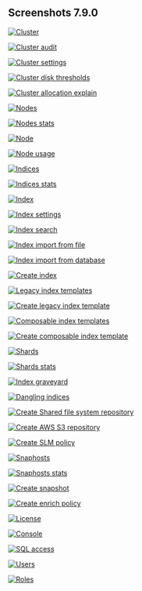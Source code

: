 ## Screenshots 7.9.0

[![Cluster](https://raw.githubusercontent.com/stephanediondev/elasticsearch-admin/master/screenshots/7.9.0/resized/resized-cluster.png)](https://raw.githubusercontent.com/stephanediondev/elasticsearch-admin/master/screenshots/7.9.0/original/original-cluster.png)

[![Cluster audit](https://raw.githubusercontent.com/stephanediondev/elasticsearch-admin/master/screenshots/7.9.0/resized/resized-cluster-audit.png)](https://raw.githubusercontent.com/stephanediondev/elasticsearch-admin/master/screenshots/7.9.0/original/original-cluster-audit.png)

[![Cluster settings](https://raw.githubusercontent.com/stephanediondev/elasticsearch-admin/master/screenshots/7.9.0/resized/resized-cluster-settings.png)](https://raw.githubusercontent.com/stephanediondev/elasticsearch-admin/master/screenshots/7.9.0/original/original-cluster-settings.png)

[![Cluster disk thresholds](https://raw.githubusercontent.com/stephanediondev/elasticsearch-admin/master/screenshots/7.9.0/resized/resized-disk-thresholds.png)](https://raw.githubusercontent.com/stephanediondev/elasticsearch-admin/master/screenshots/7.9.0/original/original-disk-thresholds.png)

[![Cluster allocation explain](https://raw.githubusercontent.com/stephanediondev/elasticsearch-admin/master/screenshots/7.9.0/resized/resized-cluster-allocation-explain.png)](https://raw.githubusercontent.com/stephanediondev/elasticsearch-admin/master/screenshots/7.9.0/original/original-cluster-allocation-explain.png)

[![Nodes](https://raw.githubusercontent.com/stephanediondev/elasticsearch-admin/master/screenshots/7.9.0/resized/resized-nodes.png)](https://raw.githubusercontent.com/stephanediondev/elasticsearch-admin/master/screenshots/7.9.0/original/original-nodes.png)

[![Nodes stats](https://raw.githubusercontent.com/stephanediondev/elasticsearch-admin/master/screenshots/7.9.0/resized/resized-nodes-stats.png)](https://raw.githubusercontent.com/stephanediondev/elasticsearch-admin/master/screenshots/7.9.0/original/original-nodes-stats.png)

[![Node](https://raw.githubusercontent.com/stephanediondev/elasticsearch-admin/master/screenshots/7.9.0/resized/resized-node.png)](https://raw.githubusercontent.com/stephanediondev/elasticsearch-admin/master/screenshots/7.9.0/original/original-node.png)

[![Node usage](https://raw.githubusercontent.com/stephanediondev/elasticsearch-admin/master/screenshots/7.9.0/resized/resized-node-usage.png)](https://raw.githubusercontent.com/stephanediondev/elasticsearch-admin/master/screenshots/7.9.0/original/original-node-usage.png)

[![Indices](https://raw.githubusercontent.com/stephanediondev/elasticsearch-admin/master/screenshots/7.9.0/resized/resized-indices.png)](https://raw.githubusercontent.com/stephanediondev/elasticsearch-admin/master/screenshots/7.9.0/original/original-indices.png)

[![Indices stats](https://raw.githubusercontent.com/stephanediondev/elasticsearch-admin/master/screenshots/7.9.0/resized/resized-indices-stats.png)](https://raw.githubusercontent.com/stephanediondev/elasticsearch-admin/master/screenshots/7.9.0/original/original-indices-stats.png)

[![Index](https://raw.githubusercontent.com/stephanediondev/elasticsearch-admin/master/screenshots/7.9.0/resized/resized-index.png)](https://raw.githubusercontent.com/stephanediondev/elasticsearch-admin/master/screenshots/7.9.0/original/original-index.png)

[![Index settings](https://raw.githubusercontent.com/stephanediondev/elasticsearch-admin/master/screenshots/7.9.0/resized/resized-index-settings.png)](https://raw.githubusercontent.com/stephanediondev/elasticsearch-admin/master/screenshots/7.9.0/original/original-index-settings.png)

[![Index search](https://raw.githubusercontent.com/stephanediondev/elasticsearch-admin/master/screenshots/7.9.0/resized/resized-index-search.png)](https://raw.githubusercontent.com/stephanediondev/elasticsearch-admin/master/screenshots/7.9.0/original/original-index-search.png)

[![Index import from file](https://raw.githubusercontent.com/stephanediondev/elasticsearch-admin/master/screenshots/7.9.0/resized/resized-index-file-import.png)](https://raw.githubusercontent.com/stephanediondev/elasticsearch-admin/master/screenshots/7.9.0/original/original-index-file-import.png)

[![Index import from database](https://raw.githubusercontent.com/stephanediondev/elasticsearch-admin/master/screenshots/7.9.0/resized/resized-index-database-import.png)](https://raw.githubusercontent.com/stephanediondev/elasticsearch-admin/master/screenshots/7.9.0/original/original-index-database-import.png)

[![Create index](https://raw.githubusercontent.com/stephanediondev/elasticsearch-admin/master/screenshots/7.9.0/resized/resized-index-create.png)](https://raw.githubusercontent.com/stephanediondev/elasticsearch-admin/master/screenshots/7.9.0/original/original-index-create.png)

[![Legacy index templates](https://raw.githubusercontent.com/stephanediondev/elasticsearch-admin/master/screenshots/7.9.0/resized/resized-index-templates-legacy.png)](https://raw.githubusercontent.com/stephanediondev/elasticsearch-admin/master/screenshots/7.9.0/original/original-index-templates-legacy.png)

[![Create legacy index template](https://raw.githubusercontent.com/stephanediondev/elasticsearch-admin/master/screenshots/7.9.0/resized/resized-index-template-create-legacy.png)](https://raw.githubusercontent.com/stephanediondev/elasticsearch-admin/master/screenshots/7.9.0/original/original-index-template-create-legacy.png)

[![Composable index templates](https://raw.githubusercontent.com/stephanediondev/elasticsearch-admin/master/screenshots/7.9.0/resized/resized-index-templates.png)](https://raw.githubusercontent.com/stephanediondev/elasticsearch-admin/master/screenshots/7.9.0/original/original-index-templates.png)

[![Create composable index template](https://raw.githubusercontent.com/stephanediondev/elasticsearch-admin/master/screenshots/7.9.0/resized/resized-index-template-create.png)](https://raw.githubusercontent.com/stephanediondev/elasticsearch-admin/master/screenshots/7.9.0/original/original-index-template-create.png)

[![Shards](https://raw.githubusercontent.com/stephanediondev/elasticsearch-admin/master/screenshots/7.9.0/resized/resized-shards.png)](https://raw.githubusercontent.com/stephanediondev/elasticsearch-admin/master/screenshots/7.9.0/original/original-shards.png)

[![Shards stats](https://raw.githubusercontent.com/stephanediondev/elasticsearch-admin/master/screenshots/7.9.0/resized/resized-shards-stats.png)](https://raw.githubusercontent.com/stephanediondev/elasticsearch-admin/master/screenshots/7.9.0/original/original-shards-stats.png)

[![Index graveyard](https://raw.githubusercontent.com/stephanediondev/elasticsearch-admin/master/screenshots/7.9.0/resized/resized-index-graveyard.png)](https://raw.githubusercontent.com/stephanediondev/elasticsearch-admin/master/screenshots/7.9.0/original/original-index-graveyard.png)

[![Dangling indices](https://raw.githubusercontent.com/stephanediondev/elasticsearch-admin/master/screenshots/7.9.0/resized/resized-dangling-indices.png)](https://raw.githubusercontent.com/stephanediondev/elasticsearch-admin/master/screenshots/7.9.0/original/original-dangling-indices.png)

[![Create Shared file system repository](https://raw.githubusercontent.com/stephanediondev/elasticsearch-admin/master/screenshots/7.9.0/resized/resized-repository-create-fs.png)](https://raw.githubusercontent.com/stephanediondev/elasticsearch-admin/master/screenshots/7.9.0/original/original-repository-create-fs.png)

[![Create AWS S3 repository](https://raw.githubusercontent.com/stephanediondev/elasticsearch-admin/master/screenshots/7.9.0/resized/resized-repository-create-s3.png)](https://raw.githubusercontent.com/stephanediondev/elasticsearch-admin/master/screenshots/7.9.0/original/original-repository-create-s3.png)

[![Create SLM policy](https://raw.githubusercontent.com/stephanediondev/elasticsearch-admin/master/screenshots/7.9.0/resized/resized-slm-policy-create.png)](https://raw.githubusercontent.com/stephanediondev/elasticsearch-admin/master/screenshots/7.9.0/original/original-slm-policy-create.png)

[![Snaphosts](https://raw.githubusercontent.com/stephanediondev/elasticsearch-admin/master/screenshots/7.9.0/resized/resized-snapshots.png)](https://raw.githubusercontent.com/stephanediondev/elasticsearch-admin/master/screenshots/7.9.0/original/original-snapshots.png)

[![Snaphosts stats](https://raw.githubusercontent.com/stephanediondev/elasticsearch-admin/master/screenshots/7.9.0/resized/resized-snapshots-stats.png)](https://raw.githubusercontent.com/stephanediondev/elasticsearch-admin/master/screenshots/7.9.0/original/original-snapshots-stats.png)

[![Create snapshot](https://raw.githubusercontent.com/stephanediondev/elasticsearch-admin/master/screenshots/7.9.0/resized/resized-snapshot-create.png)](https://raw.githubusercontent.com/stephanediondev/elasticsearch-admin/master/screenshots/7.9.0/original/original-snapshot-create.png)

[![Create enrich policy](https://raw.githubusercontent.com/stephanediondev/elasticsearch-admin/master/screenshots/7.9.0/resized/resized-enrich-create.png)](https://raw.githubusercontent.com/stephanediondev/elasticsearch-admin/master/screenshots/7.9.0/original/original-enrich-create.png)

[![License](https://raw.githubusercontent.com/stephanediondev/elasticsearch-admin/master/screenshots/7.9.0/resized/resized-license.png)](https://raw.githubusercontent.com/stephanediondev/elasticsearch-admin/master/screenshots/7.9.0/original/original-license.png)

[![Console](https://raw.githubusercontent.com/stephanediondev/elasticsearch-admin/master/screenshots/7.9.0/resized/resized-console.png)](https://raw.githubusercontent.com/stephanediondev/elasticsearch-admin/master/screenshots/7.9.0/original/original-console.png)

[![SQL access](https://raw.githubusercontent.com/stephanediondev/elasticsearch-admin/master/screenshots/7.9.0/resized/resized-sql.png)](https://raw.githubusercontent.com/stephanediondev/elasticsearch-admin/master/screenshots/7.9.0/original/original-sql.png)

[![Users](https://raw.githubusercontent.com/stephanediondev/elasticsearch-admin/master/screenshots/7.9.0/resized/resized-elasticsearch-users.png)](https://raw.githubusercontent.com/stephanediondev/elasticsearch-admin/master/screenshots/7.9.0/original/original-elasticsearch-users.png)

[![Roles](https://raw.githubusercontent.com/stephanediondev/elasticsearch-admin/master/screenshots/7.9.0/resized/resized-elasticsearch-roles.png)](https://raw.githubusercontent.com/stephanediondev/elasticsearch-admin/master/screenshots/7.9.0/original/original-elasticsearch-roles.png)

